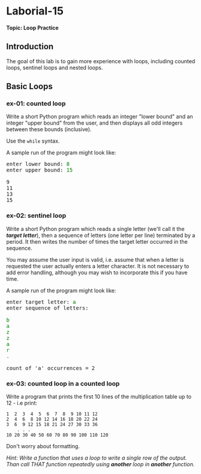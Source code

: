 # Laborial-15

**Topic: Loop Practice**

## Introduction
The goal of this lab is to gain more experience with loops, including counted loops, sentinel loops and nested loops.

## Basic Loops

### ex-01: counted loop

Write a short Python program which reads an integer "lower bound" and an integer "upper bound" from the user, and then displays all odd integers between these bounds (inclusive).

Use the `while` syntax.

A sample run of the program might look like:

<pre>
enter lower bound: <span style="color: green">8</span>
enter upper bound: <span style="color: green">15</span>

9
11
13
15</pre>

### ex-02: sentinel loop

Write a short Python program which reads a single letter (we'll call it the **_target letter_**), then a sequence of letters (one letter per line) terminated by a period. It then writes the number of times the target letter occurred in the sequence.

You may assume the user input is valid, i.e. assume that when a letter is requested the user actually enters a letter character.  It is not necessary to add error handling, although you may wish to incorporate this if you have time.

A sample run of the program might look like:

<pre>
enter target letter: <span style="color: green">a</span>
enter sequence of letters:

<span style="color: green">b</span>
<span style="color: green">a</span>
<span style="color: green">z</span>
<span style="color: green">z</span>
<span style="color: green">a</span>
<span style="color: green">r</span>
<span style="color: green">.</span>

count of 'a' occurrences = 2</pre>

### ex-03: counted loop in a counted loop

Write a program that prints the first 10 lines of the multiplication table up to 12 - i.e print:

```plaintext
1  2  3  4  5  6  7  8  9 10 11 12
2  4  6  8 10 12 14 16 18 20 22 24
3  6  9 12 15 18 21 24 27 30 33 36
    . . .
10 20 30 40 50 60 70 80 90 100 110 120 
```

Don't worry about formatting.

_Hint: Write a function that uses a loop to write a single row of the output. Than call THAT function repeatedly using **another** loop in **another** function._ 